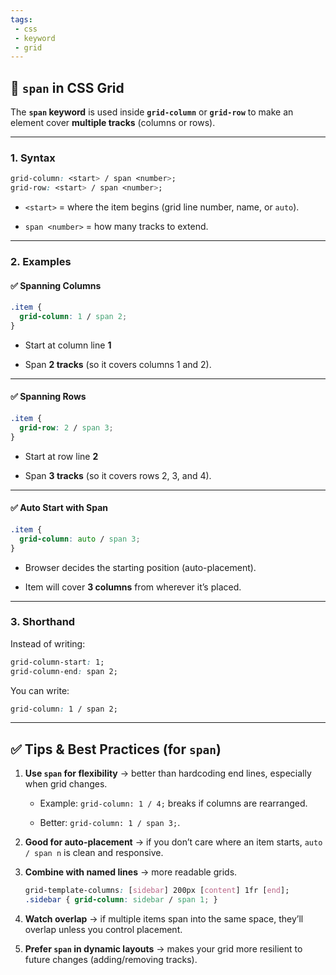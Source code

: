 ```yaml
---
tags: 
 - css
 - keyword
 - grid
---
```


## 🔹 `span` in CSS Grid

The **`span` keyword** is used inside **`grid-column`** or **`grid-row`** to make an element cover **multiple tracks** (columns or rows).

---

### 1. Syntax

```css
grid-column: <start> / span <number>;
grid-row: <start> / span <number>;
```

- `<start>` = where the item begins (grid line number, name, or `auto`).
    
- `span <number>` = how many tracks to extend.
    

---

### 2. Examples

#### ✅ Spanning Columns

```css
.item {
  grid-column: 1 / span 2;
}
```

- Start at column line **1**
    
- Span **2 tracks** (so it covers columns 1 and 2).
    

---

#### ✅ Spanning Rows

```css
.item {
  grid-row: 2 / span 3;
}
```

- Start at row line **2**
    
- Span **3 tracks** (so it covers rows 2, 3, and 4).
    

---

#### ✅ Auto Start with Span

```css
.item {
  grid-column: auto / span 3;
}
```

- Browser decides the starting position (auto-placement).
    
- Item will cover **3 columns** from wherever it’s placed.
    

---

### 3. Shorthand

Instead of writing:

```css
grid-column-start: 1;
grid-column-end: span 2;
```

You can write:

```css
grid-column: 1 / span 2;
```

---

## ✅ Tips & Best Practices (for `span`)

1. **Use `span` for flexibility** → better than hardcoding end lines, especially when grid changes.
    
    - Example: `grid-column: 1 / 4;` breaks if columns are rearranged.
        
    - Better: `grid-column: 1 / span 3;`.
        
2. **Good for auto-placement** → if you don’t care where an item starts, `auto / span n` is clean and responsive.
    
3. **Combine with named lines** → more readable grids.
    
    ```css
    grid-template-columns: [sidebar] 200px [content] 1fr [end];
    .sidebar { grid-column: sidebar / span 1; }
    ```
    
4. **Watch overlap** → if multiple items span into the same space, they’ll overlap unless you control placement.
    
5. **Prefer `span` in dynamic layouts** → makes your grid more resilient to future changes (adding/removing tracks).
    